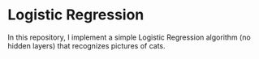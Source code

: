 # Logistic Regression

In this repository, I implement a simple Logistic Regression algorithm (no hidden layers) that recognizes pictures of cats.